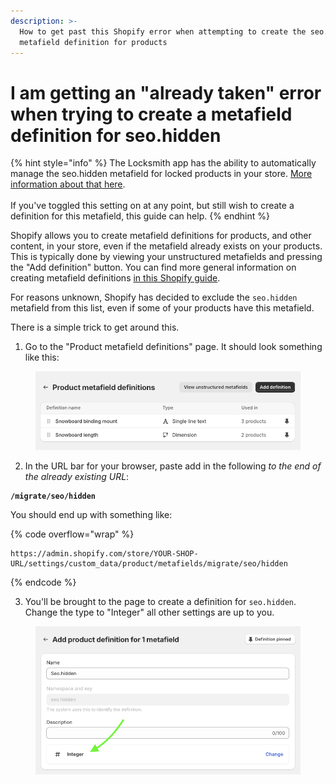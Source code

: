 ```yaml
---
description: >-
  How to get past this Shopify error when attempting to create the seo.hidden
  metafield definition for products
---
```


# I am getting an "already taken" error when trying to create a metafield definition for seo.hidden

{% hint style="info" %}
The Locksmith app has the ability to automatically manage the seo.hidden metafield for locked products in your store. [More information about that here](../../tutorials/more/automatically-hide-from-sitemaps-and-manage-seo-metafield.md). \
\
If you've toggled this setting on at any point, but still wish to create a definition for this metafield, this guide can help.
{% endhint %}

Shopify allows you to create metafield definitions for products, and other content, in your store, even if the metafield already exists on your products. This is typically done by viewing your unstructured metafields and pressing the "Add definition" button. You can find more general information on creating metafield definitions [in this Shopify guide](https://help.shopify.com/en/manual/custom-data/metafields/metafield-definitions).

For reasons unknown, Shopify has decided to exclude the `seo.hidden` metafield from this list, even if some of your products have this metafield.

There is a simple trick to get around this.

1. Go to the "Product metafield definitions" page. It should look something like this:

<figure><img src="../../.gitbook/assets/Screenshot 2024-11-13 at 23.42.37.png" alt=""><figcaption></figcaption></figure>

2. In the URL bar for your browser, paste add in the following _to the end of the already existing URL_:

<pre><code><strong>/migrate/seo/hidden
</strong></code></pre>

You should end up with something like:

{% code overflow="wrap" %}
```
https://admin.shopify.com/store/YOUR-SHOP-URL/settings/custom_data/product/metafields/migrate/seo/hidden
```
{% endcode %}

3. You'll be brought to the page to create a definition for `seo.hidden`. Change the type to "Integer" all other settings are up to you.

<figure><img src="../../.gitbook/assets/Screenshot 2024-11-13 at 23.46.21 (1).png" alt=""><figcaption></figcaption></figure>


